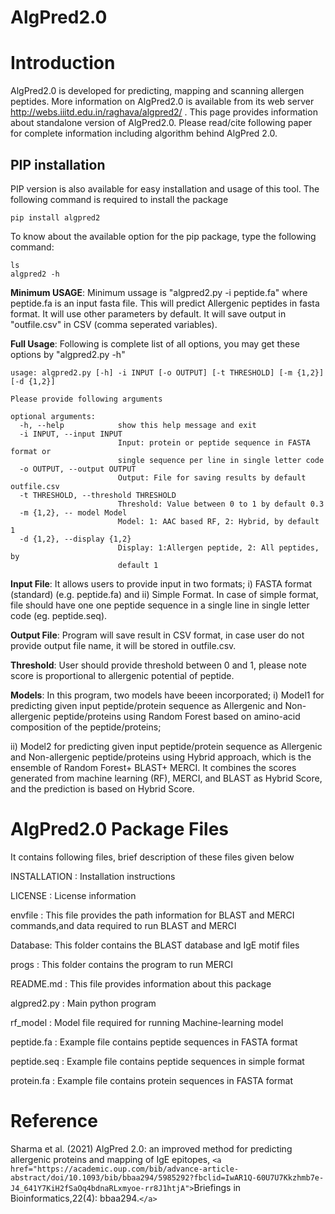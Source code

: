 # AlgPred2.0

# Introduction

AlgPred2.0 is developed for predicting, mapping and scanning allergen peptides. More information on AlgPred2.0 is available from its web server http://webs.iiitd.edu.in/raghava/algpred2/ . This page provides information about standalone version of AlgPred2.0. Please read/cite following paper for complete information including algorithm behind AlgPred 2.0.

## PIP installation

PIP version is also available for easy installation and usage of this tool. The following command is required to install the package

```
pip install algpred2
```

To know about the available option for the pip package, type the following command:

```
ls
algpred2 -h
```

**Minimum USAGE**: Minimum ussage is "algpred2.py -i peptide.fa" where peptide.fa is an input fasta file.
This will predict Allergenic peptides in fasta format. It will use other parameters by default. It will save output in "outfile.csv" in CSV (comma seperated variables).

**Full Usage**: Following is complete list of all options, you may get these options by "algpred2.py -h"

```
usage: algpred2.py [-h] -i INPUT [-o OUTPUT] [-t THRESHOLD] [-m {1,2}] [-d {1,2}]

Please provide following arguments

optional arguments:
  -h, --help            show this help message and exit
  -i INPUT, --input INPUT
                        Input: protein or peptide sequence in FASTA format or
                        single sequence per line in single letter code
  -o OUTPUT, --output OUTPUT
                        Output: File for saving results by default outfile.csv
  -t THRESHOLD, --threshold THRESHOLD
                        Threshold: Value between 0 to 1 by default 0.3
  -m {1,2}, -- model Model
                        Model: 1: AAC based RF, 2: Hybrid, by default 1
  -d {1,2}, --display {1,2}
                        Display: 1:Allergen peptide, 2: All peptides, by
                        default 1
```

**Input File**: It allows users to provide input in two formats; i) FASTA format (standard) (e.g. peptide.fa) and ii) Simple Format. In case of simple format, file should have one one peptide sequence in a single line in single letter code (eg. peptide.seq).

**Output File**: Program will save result in CSV format, in case user do not provide output file name, it will be stored in outfile.csv.

**Threshold**: User should provide threshold between 0 and 1, please note score is proportional to allergenic potential of peptide.

**Models**: In this program, two models have beeen incorporated;
  i) Model1 for predicting given input peptide/protein sequence as Allergenic and Non-allergenic peptide/proteins using Random Forest based on amino-acid composition of the peptide/proteins;

   ii) Model2 for predicting given input peptide/protein sequence as Allergenic and Non-allergenic peptide/proteins using Hybrid approach, which is the ensemble of Random Forest+ BLAST+ MERCI. It combines the scores generated from machine learning (RF), MERCI, and BLAST as Hybrid Score, and the prediction is based on Hybrid Score.

AlgPred2.0 Package Files
========================

It contains following files, brief description of these files given below

INSTALLATION  	: Installation instructions

LICENSE       	: License information

envfile : This file provides the path information for BLAST and MERCI commands,and data required to run BLAST and MERCI

Database: This folder contains the BLAST database and IgE motif files

progs : This folder contains the program to run MERCI

README.md     	: This file provides information about this package

algpred2.py 	: Main python program

rf_model        : Model file required for running Machine-learning model

peptide.fa	: Example file contains peptide sequences in FASTA format

peptide.seq	: Example file contains peptide sequences in simple format

protein.fa	: Example file contains protein sequences in FASTA format

# Reference

Sharma et al. (2021) AlgPred 2.0: an improved method for predicting allergenic proteins and mapping of IgE epitopes, `<a href="https://academic.oup.com/bib/advance-article-abstract/doi/10.1093/bib/bbaa294/5985292?fbclid=IwAR1Q-60U7U7Kkzhmb7e-J4_641Y7KiH2fSaOq4bdnaRLxmyoe-rr8J1htjA">`Briefings in Bioinformatics,22(4): bbaa294.`</a>`
